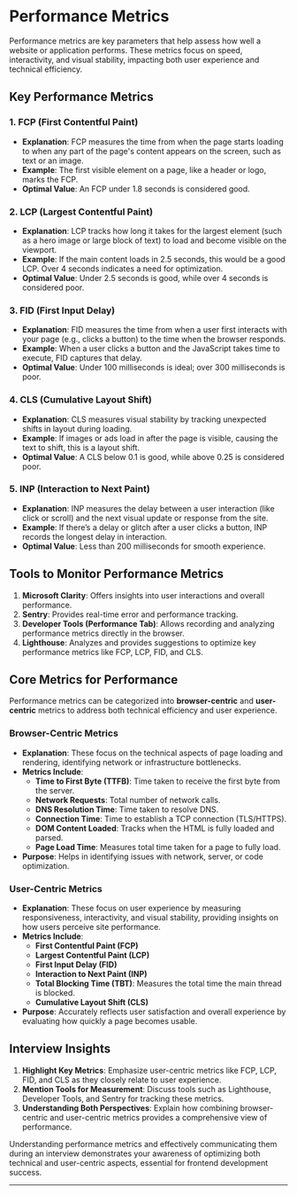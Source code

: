 # Performance Metrics

Performance metrics are key parameters that help assess how well a website or application performs. These metrics focus on speed, interactivity, and visual stability, impacting both user experience and technical efficiency.

## Key Performance Metrics

### **1. FCP (First Contentful Paint)**
- **Explanation**: FCP measures the time from when the page starts loading to when any part of the page's content appears on the screen, such as text or an image.
- **Example**: The first visible element on a page, like a header or logo, marks the FCP.
- **Optimal Value**: An FCP under 1.8 seconds is considered good.

### **2. LCP (Largest Contentful Paint)**
- **Explanation**: LCP tracks how long it takes for the largest element (such as a hero image or large block of text) to load and become visible on the viewport.
- **Example**: If the main content loads in 2.5 seconds, this would be a good LCP. Over 4 seconds indicates a need for optimization.
- **Optimal Value**: Under 2.5 seconds is good, while over 4 seconds is considered poor.

### **3. FID (First Input Delay)**
- **Explanation**: FID measures the time from when a user first interacts with your page (e.g., clicks a button) to the time when the browser responds.
- **Example**: When a user clicks a button and the JavaScript takes time to execute, FID captures that delay.
- **Optimal Value**: Under 100 milliseconds is ideal; over 300 milliseconds is poor.

### **4. CLS (Cumulative Layout Shift)**
- **Explanation**: CLS measures visual stability by tracking unexpected shifts in layout during loading.
- **Example**: If images or ads load in after the page is visible, causing the text to shift, this is a layout shift.
- **Optimal Value**: A CLS below 0.1 is good, while above 0.25 is considered poor.

### **5. INP (Interaction to Next Paint)**
- **Explanation**: INP measures the delay between a user interaction (like click or scroll) and the next visual update or response from the site.
- **Example**: If there’s a delay or glitch after a user clicks a button, INP records the longest delay in interaction.
- **Optimal Value**: Less than 200 milliseconds for smooth experience.

## Tools to Monitor Performance Metrics

1. **Microsoft Clarity**: Offers insights into user interactions and overall performance.
2. **Sentry**: Provides real-time error and performance tracking.
3. **Developer Tools (Performance Tab)**: Allows recording and analyzing performance metrics directly in the browser.
4. **Lighthouse**: Analyzes and provides suggestions to optimize key performance metrics like FCP, LCP, FID, and CLS.

## Core Metrics for Performance

Performance metrics can be categorized into **browser-centric** and **user-centric** metrics to address both technical efficiency and user experience.

### **Browser-Centric Metrics**
- **Explanation**: These focus on the technical aspects of page loading and rendering, identifying network or infrastructure bottlenecks.
- **Metrics Include**:
  - **Time to First Byte (TTFB)**: Time taken to receive the first byte from the server.
  - **Network Requests**: Total number of network calls.
  - **DNS Resolution Time**: Time taken to resolve DNS.
  - **Connection Time**: Time to establish a TCP connection (TLS/HTTPS).
  - **DOM Content Loaded**: Tracks when the HTML is fully loaded and parsed.
  - **Page Load Time**: Measures total time taken for a page to fully load.
- **Purpose**: Helps in identifying issues with network, server, or code optimization.

### **User-Centric Metrics**
- **Explanation**: These focus on user experience by measuring responsiveness, interactivity, and visual stability, providing insights on how users perceive site performance.
- **Metrics Include**:
  - **First Contentful Paint (FCP)**
  - **Largest Contentful Paint (LCP)**
  - **First Input Delay (FID)**
  - **Interaction to Next Paint (INP)**
  - **Total Blocking Time (TBT)**: Measures the total time the main thread is blocked.
  - **Cumulative Layout Shift (CLS)**
- **Purpose**: Accurately reflects user satisfaction and overall experience by evaluating how quickly a page becomes usable.

## Interview Insights

1. **Highlight Key Metrics**: Emphasize user-centric metrics like FCP, LCP, FID, and CLS as they closely relate to user experience.
2. **Mention Tools for Measurement**: Discuss tools such as Lighthouse, Developer Tools, and Sentry for tracking these metrics.
3. **Understanding Both Perspectives**: Explain how combining browser-centric and user-centric metrics provides a comprehensive view of performance.

Understanding performance metrics and effectively communicating them during an interview demonstrates your awareness of optimizing both technical and user-centric aspects, essential for frontend development success.

---
